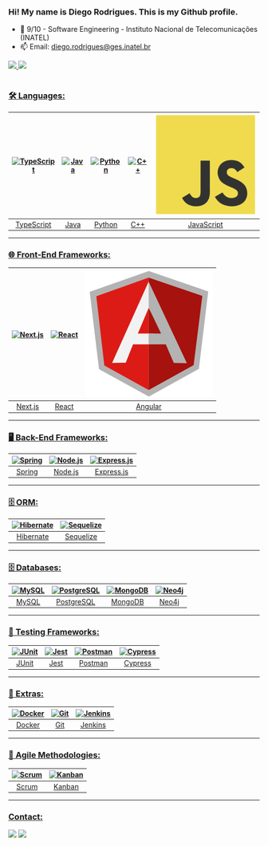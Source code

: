 ### Hi! My name is Diego Rodrigues. This is my Github profile. 


- 🌱 9/10 - Software Engineering - Instituto Nacional de Telecomunicações (INATEL)
- 📫 Email: diego.rodrigues@ges.inatel.br


<div>
 <a href="https://github.com/diegojrodriguess">
 <img height="180em" src="https://github-readme-stats.vercel.app/api?username=diegojrodriguess&show_icons=true&theme=dracula&include_all_commits=true&count_private-true"/>
 <img height="180em" src="https://github-readme-stats.vercel.app/api/top-langs/?username=diegojrodriguess&layout=compact&langs_count=7&theme=dracula"/>

 </div>

<div style="display: inline_block"><br>

### 🛠️ Languages:
| ![TypeScript](https://img.icons8.com/?size=100&id=HcQEdKCkXUs3&format=png&color=000000) | ![Java](https://img.icons8.com/?size=100&id=Pd2x9GWu9ovX&format=png&color=000000) | ![Python](https://img.icons8.com/?size=100&id=13441&format=png&color=000000) | ![C++](https://img.icons8.com/?size=100&id=TpULddJc4gTh&format=png&color=000000) | ![JavaScript](https://raw.githubusercontent.com/devicons/devicon/master/icons/javascript/javascript-original.svg) |
|:---:|:---:|:---:|:---:|:---:|
| TypeScript | Java | Python | C++ | JavaScript |

---

### 🌐 Front-End Frameworks:
| ![Next.js](https://cdn.jsdelivr.net/gh/devicons/devicon/icons/nextjs/nextjs-original.svg) | ![React](https://cdn.jsdelivr.net/gh/devicons/devicon/icons/react/react-original.svg) | ![Angular](https://raw.githubusercontent.com/devicons/devicon/master/icons/angularjs/angularjs-original.svg) |
|:---:|:---:|:---:|
| Next.js | React | Angular |

---

### 🖥️ Back-End Frameworks:
| ![Spring](https://cdn.jsdelivr.net/gh/devicons/devicon/icons/spring/spring-original.svg) | ![Node.js](https://cdn.jsdelivr.net/gh/devicons/devicon/icons/nodejs/nodejs-original.svg) | ![Express.js](https://cdn.jsdelivr.net/gh/devicons/devicon/icons/express/express-original.svg) |
|:---:|:---:|:---:|
| Spring | Node.js | Express.js |

---

### 🗄️ ORM:
| ![Hibernate](https://cdn.jsdelivr.net/gh/devicons/devicon/icons/hibernate/hibernate-plain.svg) | ![Sequelize](https://cdn.jsdelivr.net/gh/devicons/devicon/icons/sequelize/sequelize-original.svg) |
|:---:|:---:|
| Hibernate | Sequelize |

---

### 🗄️ Databases:
| ![MySQL](https://cdn.jsdelivr.net/gh/devicons/devicon/icons/mysql/mysql-original-wordmark.svg) | ![PostgreSQL](https://cdn.jsdelivr.net/gh/devicons/devicon/icons/postgresql/postgresql-original.svg) | ![MongoDB](https://cdn.jsdelivr.net/gh/devicons/devicon/icons/mongodb/mongodb-original-wordmark.svg) | ![Neo4j](https://cdn.jsdelivr.net/gh/devicons/devicon/icons/neo4j/neo4j-original.svg) |
|:---:|:---:|:---:|:---:|
| MySQL | PostgreSQL | MongoDB | Neo4j |

---

### 🧪 Testing Frameworks:
| ![JUnit](https://cdn.jsdelivr.net/gh/devicons/devicon/icons/junit/junit-original.svg) | ![Jest](https://cdn.jsdelivr.net/gh/devicons/devicon/icons/jest/jest-plain.svg) | ![Postman](https://cdn.jsdelivr.net/gh/devicons/devicon/icons/postman/postman-original.svg) | ![Cypress](https://cdn.brandfetch.io/idIq_kF0rb/theme/light/logo.svg?c=1dxbfHSJFAPEGdCLU4o5B) |
|:---:|:---:|:---:|:---:|
| JUnit | Jest | Postman | Cypress |

---

### 🌟 Extras:
| ![Docker](https://cdn.jsdelivr.net/gh/devicons/devicon/icons/docker/docker-original.svg) | ![Git](https://cdn.jsdelivr.net/gh/devicons/devicon/icons/git/git-original.svg) | ![Jenkins](https://cdn.jsdelivr.net/gh/devicons/devicon/icons/jenkins/jenkins-original.svg) |
|:---:|:---:|:---:|
| Docker | Git | Jenkins |

---

### 🏃 Agile Methodologies:
| ![Scrum](https://img.icons8.com/?size=100&id=gWYOPTHcZ9kK&format=png&color=000000) | ![Kanban](https://img.icons8.com/?size=100&id=HFUgsRLCgVo2&format=png&color=000000) |
|:---:|:---:|
| Scrum | Kanban |
</div>

---
### Contact:
<div> 
 
  <a href = "mailto:diego.rodrigues@ges.inatel.br"><img src="https://img.shields.io/badge/Microsoft_Outlook-0078D4?style=for-the-badge&logo=microsoft-outlook&logoColor=white" target="_blank"></a>
  <a href="https://www.linkedin.com/in/diego-rodrigues-12406821a/" target="_blank"><img src="https://img.shields.io/badge/-LinkedIn-%230077B5?style=for-the-badge&logo=linkedin&logoColor=white" target="_blank"></a> 
  
  
</div>




